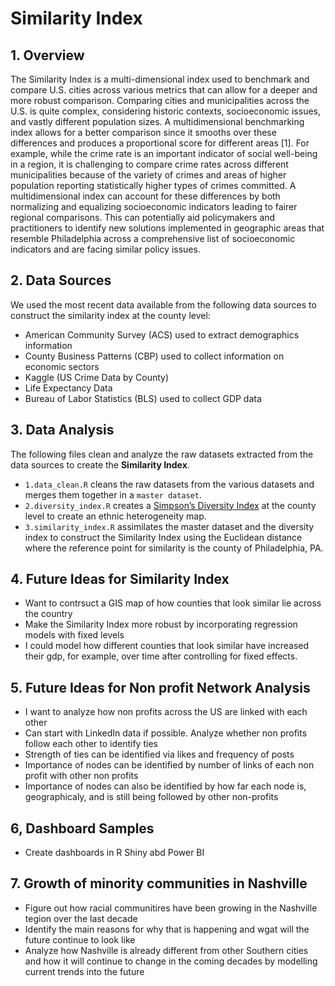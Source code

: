 Similarity Index
================

## 1. Overview

The Similarity Index is a multi-dimensional index used to benchmark and
compare U.S. cities across various metrics that can allow for a deeper
and more robust comparison. Comparing cities and municipalities across
the U.S. is quite complex, considering historic contexts, socioeconomic
issues, and vastly different population sizes. A multidimensional
benchmarking index allows for a better comparison since it smooths over
these differences and produces a proportional score for different areas
\[1\]. For example, while the crime rate is an important indicator of
social well-being in a region, it is challenging to compare crime rates
across different municipalities because of the variety of crimes and
areas of higher population reporting statistically higher types of
crimes committed. A multidimensional index can account for these
differences by both normalizing and equalizing socioeconomic indicators
leading to fairer regional comparisons. This can potentially aid
policymakers and practitioners to identify new solutions implemented in
geographic areas that resemble Philadelphia across a comprehensive list
of socioeconomic indicators and are facing similar policy issues.

## 2. Data Sources

We used the most recent data available from the following data sources
to construct the similarity index at the county level:

- American Community Survey (ACS) used to extract demographics
  information
- County Business Patterns (CBP) used to collect information on economic
  sectors
- Kaggle (US Crime Data by County)
- Life Expectancy Data
- Bureau of Labor Statistics (BLS) used to collect GDP data

## 3. Data Analysis

The following files clean and analyze the raw datasets extracted from
the data sources to create the **Similarity Index**.

- `1.data_clean.R` cleans the raw datasets from the various datasets and
  merges them together in a `master dataset`.
- `2.diversity_index.R` creates a [Simpson’s Diversity
  Index](https://www.statology.org/simpsons-diversity-index/) at the
  county level to create an ethnic heterogeneity map.
- `3.similarity_index.R` assimilates the master dataset and the
  diversity index to construct the Similarity Index using the Euclidean
  distance where the reference point for similarity is the county of
  Philadelphia, PA.

## 4. Future Ideas for Similarity Index

- Want to contrsuct a GIS map of how counties that look similar lie across the country
- Make the Similarity Index more robust by incorporating regression models with fixed levels 
- I could model how different counties that look similar have increased their gdp, for example, 
over time after controlling for fixed effects. 

## 5. Future Ideas for Non profit Network Analysis

- I want to analyze how non profits across the US are linked with each other
- Can start with LinkedIn data if possible. Analyze whether non profits follow each other to identify ties
- Strength of ties can be identified via likes and frequency of posts
- Importance of nodes can be identified by number of links of each non profit with other non profits
- Importance of nodes can also be identified by how far each node is, geographicaly, and is still being followed by other non-profits

## 6, Dashboard Samples

- Create dashboards in R Shiny abd Power BI 

## 7. Growth of minority communities in Nashville

- Figure out how racial communitires have been growing in the Nashville tegion over the last decade 
- Identify the main reasons for why that is happening and wgat will the future continue to look like
- Analyze how Nashville is already different from other Southern cities and how it will continue to change in the coming decades by modelling current trends into the future 

  
